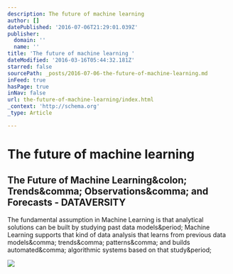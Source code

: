 ```yaml
---
description: The future of machine learning
author: []
datePublished: '2016-07-06T21:29:01.039Z'
publisher:
  domain: ''
  name: ''
title: 'The future of machine learning '
dateModified: '2016-03-16T05:44:32.181Z'
starred: false
sourcePath: _posts/2016-07-06-the-future-of-machine-learning.md
inFeed: true
hasPage: true
inNav: false
url: the-future-of-machine-learning/index.html
_context: 'http://schema.org'
_type: Article

---
```

# The future of machine learning 

<article style=""><h1>The Future of Machine Learning&amp;colon; Trends&amp;comma; Observations&amp;comma; and Forecasts - DATAVERSITY</h1><p>The fundamental assumption in Machine Learning is that analytical solutions can be built by studying past data models&amp;period; Machine Learning supports that kind of data analysis that learns from previous data models&amp;comma; trends&amp;comma; patterns&amp;comma; and builds automated&amp;comma; algorithmic systems based on that study&amp;period;</p><img src="http://www.dataversity.net/wp-content/uploads/2016/03/pg_ml_030716.png" /></article>